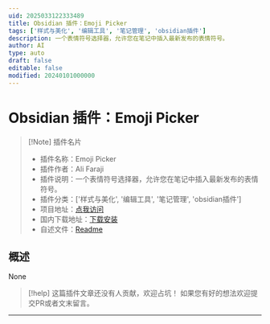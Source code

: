 ```yaml
---
uid: 2025033122333489
title: Obsidian 插件：Emoji Picker
tags: ['样式与美化', '编辑工具', '笔记管理', 'obsidian插件']
description: 一个表情符号选择器，允许您在笔记中插入最新发布的表情符号。
author: AI
type: auto
draft: false
editable: false
modified: 20240101000000
---
```


# Obsidian 插件：Emoji Picker

> [!Note] 插件名片
> - 插件名称：Emoji Picker
> - 插件作者：Ali Faraji
> - 插件说明：一个表情符号选择器，允许您在笔记中插入最新发布的表情符号。
> - 插件分类：['样式与美化', '编辑工具', '笔记管理', 'obsidian插件']
> - 项目地址：[点我访问](https://github.com/alifa98/obsidian-emoji-picker)
> - 国内下载地址：[下载安装](https://pkmer.cn/products/plugin/pluginMarket/?emoji-picker)
> - 自述文件：[Readme](https://ghproxy.net/https://raw.githubusercontent.com/alifa98/obsidian-emoji-picker/master/README.md)



## 概述

None


> [!help] 
> 这篇插件文章还没有人贡献，欢迎占坑！
> 如果您有好的想法欢迎提交PR或者文末留言。
> 

---




